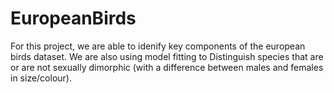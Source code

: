 # EuropeanBirds

For this project, we are able to idenify key components of the european birds dataset.
We are also using model fitting to Distinguish species that are or are not sexually dimorphic (with a difference between males and females in size/colour).
